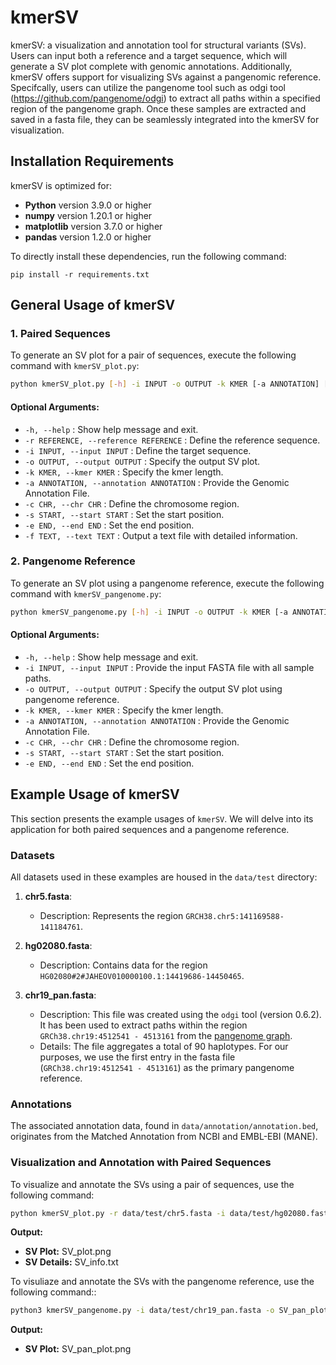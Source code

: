 # kmerSV
kmerSV: a visualization and annotation tool for structural variants (SVs). Users can input both a reference and a target sequence, which will generate a SV plot complete with genomic annotations. Additionally, kmerSV offers support for visualizing SVs against a pangenomic reference. Specifcally, users can utilize the pangenome tool such as odgi tool (https://github.com/pangenome/odgi) to extract all paths within a specified region of the pangenome graph. Once these samples are extracted and saved in a fasta file, they can be seamlessly integrated into the kmerSV for visualization.

## Installation Requirements

kmerSV is optimized for:
- **Python** version 3.9.0 or higher
- **numpy** version 1.20.1 or higher
- **matplotlib** version 3.7.0 or higher
- **pandas** version 1.2.0 or higher

To directly install these dependencies, run the following command:

```
pip install -r requirements.txt
```
## General Usage of kmerSV

### 1. **Paired Sequences**

To generate an SV plot for a pair of sequences, execute the following command with `kmerSV_plot.py`:

```bash
python kmerSV_plot.py [-h] -i INPUT -o OUTPUT -k KMER [-a ANNOTATION] [-c CHR] [-s START] [-e END]
```
#### Optional Arguments:

- `-h, --help` : Show help message and exit.
- `-r REFERENCE, --reference REFERENCE` : Define the reference sequence.
- `-i INPUT, --input INPUT` : Define the target sequence.
- `-o OUTPUT, --output OUTPUT` : Specify the output SV plot.
- `-k KMER, --kmer KMER` : Specify the kmer length.
- `-a ANNOTATION, --annotation ANNOTATION` : Provide the Genomic Annotation File.
- `-c CHR, --chr CHR` : Define the chromosome region.
- `-s START, --start START` : Set the start position.
- `-e END, --end END` : Set the end position.
- `-f TEXT, --text TEXT` : Output a text file with detailed information.

### 2. **Pangenome Reference**

To generate an SV plot using a pangenome reference, execute the following command with `kmerSV_pangenome.py`:

```bash
python kmerSV_pangenome.py [-h] -i INPUT -o OUTPUT -k KMER [-a ANNOTATION] [-c CHR] [-s START] [-e END]
```
#### Optional Arguments:

- `-h, --help`                                : Show help message and exit.
- `-i INPUT, --input INPUT`                   : Provide the input FASTA file with all sample paths.
- `-o OUTPUT, --output OUTPUT`                : Specify the output SV plot using pangenome reference.
- `-k KMER, --kmer KMER`                      : Specify the kmer length.
- `-a ANNOTATION, --annotation ANNOTATION`    : Provide the Genomic Annotation File.
- `-c CHR, --chr CHR`                         : Define the chromosome region.
- `-s START, --start START`                   : Set the start position.
- `-e END, --end END`                         : Set the end position.

## Example Usage of kmerSV

This section presents the example usages of `kmerSV`. We will delve into its application for both paired sequences and a pangenome reference.

### Datasets

All datasets used in these examples are housed in the `data/test` directory:

1. **chr5.fasta**:
   - Description: Represents the region `GRCH38.chr5:141169588-141184761`.

2. **hg02080.fasta**:
   - Description: Contains data for the region `HG02080#2#JAHEOV010000100.1:14419686-14450465`.

3. **chr19_pan.fasta**:
   - Description: This file was created using the `odgi` tool (version 0.6.2). It has been used to extract paths within the region `GRCh38.chr19:4512541 - 4513161` from the [pangenome graph](https://s3-us-west-2.amazonaws.com/human-pangenomics/pangenomes/freeze/freeze1/minigraph-cactus/hprc-v1.1-mc-grch38/hprc-v1.1-mc-grch38.chroms/chr19.full.og).
   - Details: The file aggregates a total of 90 haplotypes. For our purposes, we use the first entry in the fasta file (`GRCh38.chr19:4512541 - 4513161`) as the primary pangenome reference.

### Annotations

The associated annotation data, found in `data/annotation/annotation.bed`, originates from the Matched Annotation from NCBI and EMBL-EBI (MANE).


### Visualization and Annotation with Paired Sequences

To visualize and annotate the SVs using a pair of sequences, use the following command:

```bash
python kmerSV_plot.py -r data/test/chr5.fasta -i data/test/hg02080.fasta -o SV_plot.png -a data/annotation/annotation.bed -c chr5 -s 141169588 -e 141184761 -k 31 -f SV_info.txt
```

**Output:**
- **SV Plot:** SV_plot.png
- **SV Details:** SV_info.txt


To visuliaze and annotate the SVs with the pangenome reference, use the following command::

```bash
python3 kmerSV_pangenome.py -i data/test/chr19_pan.fasta -o SV_pan_plot.png -c chr19 -s 4512541 -e 4513161 -k 31
```
**Output:**
- **SV Plot:** SV_pan_plot.png
